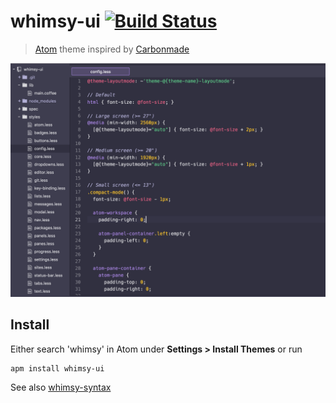 # whimsy-ui [![Build Status](https://travis-ci.org/rod/whimsy-ui.svg?branch=master)](https://travis-ci.org/rod/whimsy-ui)

> [Atom](https://atom.io/) theme inspired by [Carbonmade](https://carbonmade.com/)

![screen shot](https://raw.githubusercontent.com/rdydns/whimsy-ui/master/screenshot.png)

## Install

Either search 'whimsy' in Atom under **Settings > Install Themes** or run

```
apm install whimsy-ui
```

See also [whimsy-syntax](https://atom.io/themes/whimsy-syntax)
